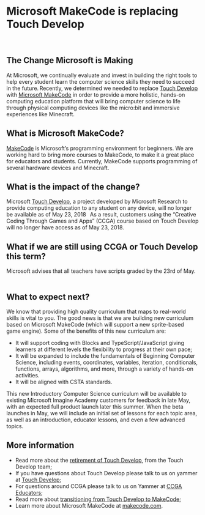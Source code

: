# Microsoft MakeCode is replacing Touch Develop 
  
## The Change Microsoft is Making 

At Microsoft, we continually evaluate and invest in building the right tools to help every student learn the computer science skills they need to succeed in the future. Recently, we determined we needed to replace [Touch Develop](https://www.touchdevelop.com) with [Microsoft MakeCode](https://makecode.com) in order to provide a more holistic, hands-on computing education platform that will bring computer science to life through physical computing devices like the micro:bit and immersive experiences like Minecraft.  
 
## What is Microsoft MakeCode? 

[MakeCode](https://makecode.com) is Microsoft’s programming environment for beginners. We are working hard to bring more courses to MakeCode, to make it a great place for educators and students. Currently, MakeCode supports programming of several hardware devices and Minecraft.  
 
## What is the impact of the change? 

Microsoft [Touch Develop](https://www.touchdevelop.com), a project developed by Microsoft Research to provide computing education to any student on any device, will no longer be available as of May 23, 2018
  
As a result, customers using the “Creative Coding Through Games and Apps” (CCGA) course based on Touch Develop will no longer have access as of May 23, 2018. 
 
## What if we are still using CCGA or Touch Develop this term? 

Microsoft advises that all teachers have scripts graded by the 23rd of May.  
  
## What to expect next? 

We know that providing high quality curriculum that maps to real-world skills is vital to you. The good news is that we are building new curriculum based on Microsoft MakeCode (which will support a new sprite-based game engine). Some of the benefits of this new curriculum are: 
* It will support coding with Blocks and TypeScript/JavaScript giving learners at different levels the flexibility to progress at their own pace;
* It will be expanded to include the fundamentals of Beginning Computer Science, including events, coordinates, variables, iteration, conditionals, functions, arrays, algorithms, and more, through a variety of hands-on activities. 
* It will be aligned with CSTA standards.
 
This new Introductory Computer Science curriculum will be available to existing Microsoft Imagine Academy customers for feedback in late May, with an expected full product launch later this summer.  When the beta launches in May, we will include an initial set of lessons for each topic area, as well as an introduction, educator lessons, and even a few advanced topics. 
  
## More information

* Read more about the [retirement of Touch Develop](/tdteam), from the Touch Develop team;
* If you have questions about Touch Develop please talk to us on yammer at [Touch Develop](https://www.yammer.com/microsoftteachers/#/threads/inGroup?type=in_group&feedId=6287047&view=all);
* For questions around CCGA please talk to us on Yammer at [CCGA Educators](https://www.yammer.com/microsoftteachers/#/threads/inGroup?type=in_group&feedId=6454453&view=all);
* Read more about [transitioning from Touch Develop to MakeCode](/td2mkcd);
* Learn more about Microsoft MakeCode at [makecode.com](https://makecode.com).

